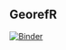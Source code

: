 ## GeorefR

[![Binder](https://mybinder.org/badge_logo.svg)](https://mybinder.org/v2/gh/mrjoh3/georefr/master?filepath=shiny/app/)
